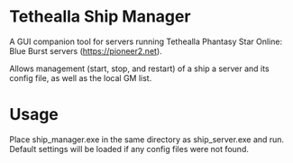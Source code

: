 # Tethealla Ship Manager
A GUI companion tool for servers running Tethealla Phantasy Star Online: Blue Burst servers (https://pioneer2.net).

Allows management (start, stop, and restart) of a ship a server and its config file, as well as the local GM list.

# Usage
Place ship_manager.exe in the same directory as ship_server.exe and run. Default settings will be loaded if any config files were not found.